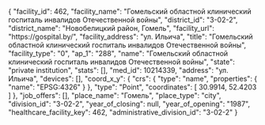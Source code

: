 {
    "facility_id": 462,
    "facility_name": "Гомельский областной клинический госпиталь инвалидов Отечественной войны",
    "district_id": "3-02-2",
    "district_name": "Новобелицкий район, Гомель",
    "facility_url": "https:\/\/gospital.by\/",
    "facility_address": "ул. Ильича",
    "title": "Гомельский областной клинический госпиталь инвалидов Отечественной войны",
    "facility_type": "0",
    "ap_1": "288",
    "name": "Гомельский областной клинический госпиталь инвалидов Отечественной войны",
    "state": "private institution",
    "stats": [],
    "med_id": 10214339,
    "address": "ул. Ильича",
    "devices": [],
    "coord_x_y": {
        "crs": {
            "type": "name",
            "properties": {
                "name": "EPSG:4326"
            }
        },
        "type": "Point",
        "coordinates": [
            30.9914,
            52.4203
        ]
    },
    "job_offers": [],
    "place_name": "Гомель",
    "place_type": "city",
    "division_id": "3-02-2",
    "year_of_closing": null,
    "year_of_opening": "1987",
    "healthcare_facility_key": 462,
    "administrative_division_id": "3-02-2"
}